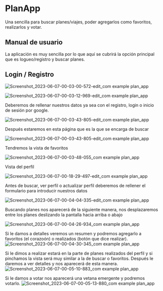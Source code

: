 # PlanApp

Una sencilla para buscar planes/viajes, poder agregarlos como favoritos, realizarlos y votar.

## Manual de usuario

La aplicación es muy sencilla por lo que aquí se cubrirá la opción principal que es logueo/registro y buscar planes.

## Login / Registro

![Screenshot_2023-06-07-00-03-00-572-edit_com example plan_app](https://github.com/juanestrella2098/app-planes/assets/131753015/a4922a7f-1ff6-4f1e-89a6-d19c8174aead)

![Screenshot_2023-06-07-00-03-12-969-edit_com example plan_app](https://github.com/juanestrella2098/app-planes/assets/131753015/a126114c-8b19-4d9e-b0e8-9ff664010784)

Deberemos de rellenar nuestros datos ya sea con el registro, login o inicio de sesión por google.

![Screenshot_2023-06-07-00-03-43-805-edit_com example plan_app](https://github.com/juanestrella2098/app-planes/assets/131753015/a233b135-421f-4d90-8d4c-3a128d2ecd29)

Después estaremos en esta página que es la que se encarga de buscar

![Screenshot_2023-06-07-00-03-43-805-edit_com example plan_app](https://github.com/juanestrella2098/app-planes/assets/131753015/b4322fba-4aa4-4ff0-9b24-9b904653ab9e)

Tendremos la vista de favoritos

![Screenshot_2023-06-07-00-03-48-055_com example plan_app](https://github.com/juanestrella2098/app-planes/assets/131753015/12fb84d4-3ec6-4a0c-9514-75b44eb228e2)

Vista del perfil

![Screenshot_2023-06-07-00-18-29-497-edit_com example plan_app](https://github.com/juanestrella2098/app-planes/assets/131753015/4090c8e1-1155-4692-a97e-0adf91ccecf8)

Antes de buscar, ver perfil o actualizar perfil deberemos de rellener el formulario para introducir nuestros datos

![Screenshot_2023-06-07-00-04-04-335-edit_com example plan_app](https://github.com/juanestrella2098/app-planes/assets/131753015/f2f45339-bb24-48d9-8c27-468c2da113b3)

Buscando planes nos aparecerá de la siguiente manera, nos desplazaremos entre los planes deslizando la pantalla hacia arriba o abajo

![Screenshot_2023-06-07-00-04-26-934_com example plan_app](https://github.com/juanestrella2098/app-planes/assets/131753015/961eb4e5-01e7-429a-a832-001fc178a97d)

Si le damos a detalles veremos un resumen y podremos agregarlo a favoritos (el corazoón) o realizados (botón que dice realizar).
![Screenshot_2023-06-07-00-04-30-345_com example plan_app](https://github.com/juanestrella2098/app-planes/assets/131753015/614031b0-dcb2-4a31-9f28-3b37f6d37f44)

Si le dimos a realizar estará en la parte de planes realizados del perfil y si pinchamos la vista será muy similar a la de buscar o favoritos. 
Después le daremos a ver detalles y nos aparecerá de esta manera.
![Screenshot_2023-06-07-00-05-10-883_com example plan_app](https://github.com/juanestrella2098/app-planes/assets/131753015/ea122d9b-d2b4-4113-8421-9870824fc04f)

Si le damos a votar nos aparecerá una vetana emergente y podremos votarlo.
![Screenshot_2023-06-07-00-05-13-880_com example plan_app](https://github.com/juanestrella2098/app-planes/assets/131753015/f7f08e71-fa2f-4b32-91ea-5739ee579b51)


